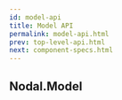 ```yaml
---
id: model-api
title: Model API
permalink: model-api.html
prev: top-level-api.html
next: component-specs.html
---
```


## Nodal.Model
